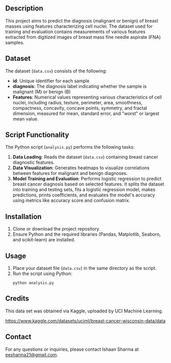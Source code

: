 ## Description
This project aims to predict the diagnosis (malignant or benign) of breast masses using features characterizing cell nuclei. The dataset used for training and evaluation contains measurements of various features extracted from digitized images of breast mass fine needle aspirate (FNA) samples.

## Dataset
The dataset (`data.csv`) consists of the following:
- **id**: Unique identifier for each sample
- **diagnosis**: The diagnosis label indicating whether the sample is malignant (M) or benign (B)
- **Features**: Numerical values representing various characteristics of cell nuclei, including radius, texture, perimeter, area, smoothness, compactness, concavity, concave points, symmetry, and fractal dimension, measured for mean, standard error, and "worst" or largest mean value.

## Script Functionality
The Python script (`analysis.py`) performs the following tasks:
1. **Data Loading**: Reads the dataset (`data.csv`) containing breast cancer diagnostic features.
2. **Data Visualization**: Generates heatmaps to visualize correlations between features for malignant and benign diagnoses.
3. **Model Training and Evaluation**: Performs logistic regression to predict breast cancer diagnosis based on selected features. It splits the dataset into training and testing sets, fits a logistic regression model, makes predictions, prints coefficients, and evaluates the model's accuracy using metrics like accuracy score and confusion matrix.

## Installation
1. Clone or download the project repository.
2. Ensure Python and the required libraries (Pandas, Matplotlib, Seaborn, and scikit-learn) are installed.

## Usage
1. Place your dataset file (`data.csv`) in the same directory as the script.
2. Run the script using Python:
   ```
   python analysis.py
   ```

## Credits
This data set was obtained via Kaggle, uploaded by UCI Machine Learning.

https://www.kaggle.com/datasets/uciml/breast-cancer-wisconsin-data/data

## Contact
For any questions or inquiries, please contact Ishaan Sharma at eesharma21@gmail.com.
